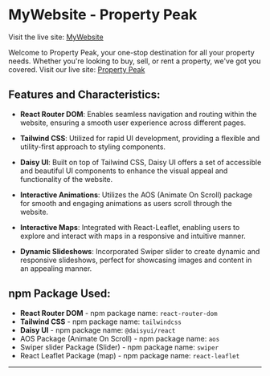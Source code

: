 # MyWebsite - Property Peak

Visit the live site: [MyWebsite](https://www.mywebsite.com)

Welcome to Property Peak, your one-stop destination for all your property needs. Whether you're looking to buy, sell, or rent a property, we've got you covered. Visit our live site: [Property Peak](https://www.realestatehub.com)

## Features and Characteristics:

- **React Router DOM**: Enables seamless navigation and routing within the website, ensuring a smooth user experience across different pages.

- **Tailwind CSS**: Utilized for rapid UI development, providing a flexible and utility-first approach to styling components.

- **Daisy UI**: Built on top of Tailwind CSS, Daisy UI offers a set of accessible and beautiful UI components to enhance the visual appeal and functionality of the website.

- **Interactive Animations**: Utilizes the AOS (Animate On Scroll) package for smooth and engaging animations as users scroll through the website.

- **Interactive Maps**: Integrated with React-Leaflet, enabling users to explore and interact with maps in a responsive and intuitive manner.

- **Dynamic Slideshows**: Incorporated Swiper slider to create dynamic and responsive slideshows, perfect for showcasing images and content in an appealing manner.

## npm Package Used:

- **React Router DOM** - npm package name: `react-router-dom`
- **Tailwind CSS** - npm package name: `tailwindcss`
- **Daisy UI** - npm package name: `@daisyui/react`
- AOS Package (Animate On Scroll) - npm package name: `aos`
- Swiper slider Package (Slider) - npm package name: `swiper`
- React Leaflet Package (map) - npm package name: `react-leaflet`

---
